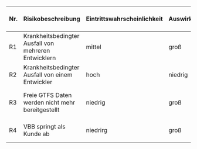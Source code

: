 | Nr.   | Risikobeschreibung                                   | Eintrittswahrscheinlichkeit | Auswirkung                    | Risikoart     | Chance/Bedrohung | Behandlung  | Beschreibung der Behandlung              |
| ----- | ---------------------------------------------------  | --------------------------- | ----------------------------- | ------------- | ---------------- | ----------- | ---------------------------------------- |
| R1    | Krankheitsbedingter Ausfall von mehreren Entwicklern | mittel                      | groß                          | zeitlich      | Bedrohung        | Plan B      | Freelancer vorhalten                     |
| R2    | Krankheitsbedingter Ausfall von einem Entwickler     | hoch                        | niedrig                       | zeitlich      | Bedrohung        | akzeptieren | Auswirkung ist händelbar                 |
| R3    | Freie GTFS Daten werden nicht mehr bereitgestellt    | niedrig                     | groß                          | technologisch | Bedrohung        | akzeptieren | dann muss das Projekt reevaluiert werden |
| R4    | VBB springt als Kunde ab                             | niedrirg                    | groß                          | finanziell    | Bedrohung        | Plan B      | versuchen selber weiter zu machen        |
